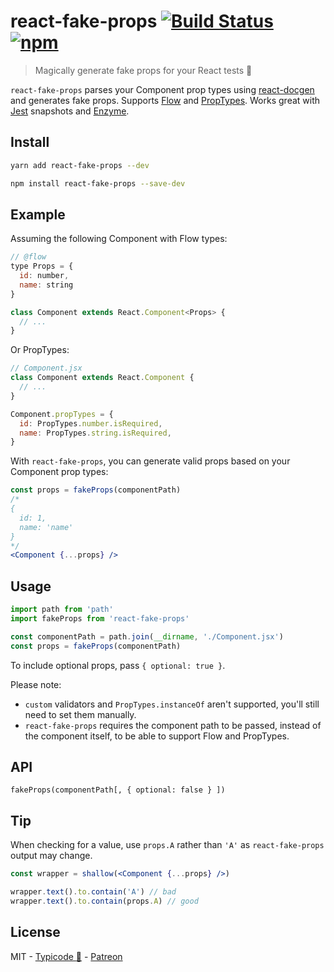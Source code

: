 # react-fake-props [![Build Status](https://travis-ci.org/typicode/react-fake-props.svg?branch=master)](https://travis-ci.org/typicode/react-fake-props) [![npm](https://badge.fury.io/js/react-fake-props.svg)](https://www.npmjs.com/package/react-fake-props)

> Magically generate fake props for your React tests 🔮

`react-fake-props` parses your Component prop types using [react-docgen](https://github.com/reactjs/react-docgen) and generates fake props. Supports [Flow](https://flow.org) and [PropTypes](https://github.com/facebook/prop-types). Works great with [Jest](https://facebook.github.io/jest/) snapshots and [Enzyme](https://github.com/airbnb/enzyme).

## Install

```sh
yarn add react-fake-props --dev
```

```sh
npm install react-fake-props --save-dev
```

## Example

Assuming the following Component with Flow types:

```jsx
// @flow
type Props = {
  id: number,
  name: string
}

class Component extends React.Component<Props> {
  // ...
}
```

Or PropTypes:

```jsx
// Component.jsx
class Component extends React.Component {
  // ...
}

Component.propTypes = {
  id: PropTypes.number.isRequired,
  name: PropTypes.string.isRequired,
}
```

With `react-fake-props`, you can generate valid props based on your Component prop types:

```jsx
const props = fakeProps(componentPath)
/*
{
  id: 1,
  name: 'name'
}
*/
<Component {...props} />
```

## Usage

```js
import path from 'path'
import fakeProps from 'react-fake-props'

const componentPath = path.join(__dirname, './Component.jsx')
const props = fakeProps(componentPath)
```

To include optional props, pass `{ optional: true }`.

Please note:
- `custom` validators and `PropTypes.instanceOf` aren't supported, you'll still need to set them manually.
- `react-fake-props` requires the component path to be passed, instead of the component itself, to be able to support Flow and PropTypes.

## API

`fakeProps(componentPath[, { optional: false } ])`

## Tip

When checking for a value, use `props.A` rather than `'A'` as `react-fake-props` output may change.

```jsx
const wrapper = shallow(<Component {...props} />)

wrapper.text().to.contain('A') // bad
wrapper.text().to.contain(props.A) // good
```

## License

MIT - [Typicode :cactus:](https://github.com/typicode) - [Patreon](https://www.patreon.com/typicode)
